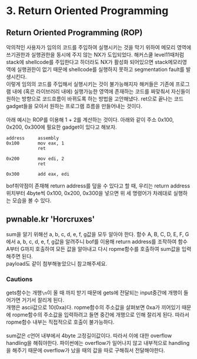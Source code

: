 # 3. Return Oriented Programming
## Return Oriented Programming (ROP)
악의적인 사용자가 임의의 코드를 주입하여 실행시키는 것을 막기 위하여 메모리 영역에 쓰기권한과 실행권한을 동시에 주지 않는 NX가 도입되었다.  해커스쿨 level11때처럼 stack에 shellcode를 주입한다고 하더라도 NX가 활성화 되어있으면 stack메모리영역에 실행권한이 없기 때문에 shellcode를 실행하지 못하고 segmentation fault를 발생시킨다.  
이렇게 임의의 코드를 주입해서 실행시키는 것이 불가능해지자 해커들은 기존에 프로그램 내에 (혹은 라이브러리 내에) 실행가능한 영역에 존재하는 코드를 짜맞춰서 자신들이 원하는 방향으로 코드흐름이 바뀌도록 하는 방법을 고안해냈다. ret으로 끝나는 코드 gadget들을 모아서 원하는 프로그램 흐름을 만들어내는 것이다.<br><br>
아래 예시는 ROP를 이용해 1 + 2를 계산하는 것이다. 아래와 같이 주소 0x100, 0x200, 0x300에 필요한 gadget이 있다고 해보자.
```
address     assembly
0x100       mov eax, 1
            ret

0x200       mov edi, 2
            ret

0x300       add eax, edi
```
bof취약점이 존재해 return address를 덮을 수 있다고 할 때, 우리는 return address위치부터 4byte씩 0x100, 0x200, 0x300을 넣으면 위 세 명령어가 차례대로 실행하는 모습을 볼 수 있다.
## pwnable.kr 'Horcruxes'
sum을 알기 위해선 a, b, c, d, e, f, g값을 모두 알아야 한다. 함수 A, B, C, D, E, F, G에서 a, b, c, d, e, f, g값을 알려주니 bof를 이용해 return address를 조작하여 함수 A부터 G까지 호출하여 모든 값을 알아내고 다시 ropme함수를 호출하여 sum값을 입력해주면 된다.  
payload도 같이 첨부해놓았으니 참고해주세요.

### Cautions
gets함수는 개행`\n`이 올 때 까지 받기 때문에 gets에 전달되는 input중간에 개행이 들어가면 거기서 잘리게 된다.  
개행은 ascii값으로 10(0xa)다. ropme함수의 주소값을 살펴보면 0xa가 끼어있기 때문에 ropme함수의 주소값을 입력하려고 들면 중간에 개행으로 인해 잘리게 된다. 따라서 ropme함수 내부는 직접적으로 호출이 불가능하다.<br><br>
sum값은 c언어 내부에서 4byte 고정길이값이다. 따라서 이에 대한 overflow handling을 해줘야한다. 파이썬에는 overflow가 일어나지 않고 내부적으로 handling을 해주기 때문에 overflow가 났을 때의 값을 따로 구해줘서 전달해야한다.